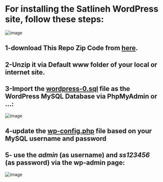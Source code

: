 # For installing the Satlineh WordPress site, follow these steps:
![image](https://user-images.githubusercontent.com/6679151/129105894-a1ce449e-1bd5-42f4-a6b1-384e135428cf.png)

## 1-download This Repo Zip Code from [here](https://github.com/Startup-Data/Satluneh-Wordpress/archive/refs/heads/master.zip).
## 2-Unzip it via Default www folder of your local or internet site.
## 3-Import the [**wordpress-0.sql**](https://github.com/Startup-Data/Satluneh-Wordpress/blob/master/wordpress-0.sql) file as the WordPress MySQL Database via PhpMyAdmin or ...:
![image](https://user-images.githubusercontent.com/6679151/129105072-fd92da25-c59a-47b3-8183-644e4c9d4e3a.png)

## 4-update the [**wp-config.php**](https://github.com/Startup-Data/Satluneh-Wordpress/blob/master/wp-config.php) file based on your MySQL username and password
## 5- use the *admin* (as username) and *ss123456* (as password) via the wp-admin page:
![image](https://user-images.githubusercontent.com/6679151/129104974-714a98a3-2ce3-4eb3-a515-30e808058090.png)

